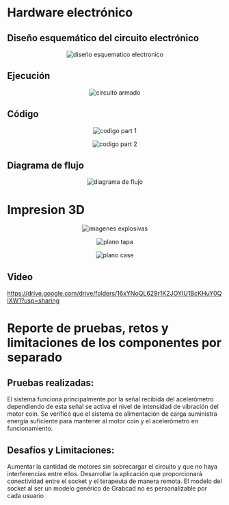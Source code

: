 # Hardware electrónico

## Diseño esquemático del circuito electrónico

<p align="center">
  <img src="https://github.com/Arbandu/Fundbio/blob/8ca93134f6dc4b8281dab3b73a6b32579919a6c0/Imagenes/foto%20de%20las%20conecciones.jpg" alt="diseño esquematico electronico">
</p>

## Ejecución 

<p align="center">
  <img src="https://github.com/Arbandu/Fundbio/blob/7e9a567b663429aa8a4907f603a7d2658bd0bf23/Imagenes/foto%20con%20componentes.jpg" alt="circuito armado">
</p>

## Código

<p align="center">
  <img src="https://github.com/Arbandu/Fundbio/blob/08e82efdc09d26ba7f2edb37c0b50776e3ee240c/Imagenes/codigo%20_page-0001.jpg" alt="codigo part 1">
</p>

<p align="center">
  <img src="https://github.com/Arbandu/Fundbio/blob/f9ab94470195a62d9bb4566b2f86622a8233d672/Imagenes/codigo%20_page-0002.jpg" alt="codigo part 2">
</p>

## Diagrama de flujo 

<p align="center">
  <img src="https://github.com/Arbandu/Fundbio/blob/67e2099debb4c922a4e9b5f7baddaa47b60a621c/Imagenes/diagrama%20de%20flujo.jpg" alt="diagrama de flujo">
</p>

# Impresion 3D

<p align="center">
  <img src="https://github.com/Arbandu/Fundbio/blob/e4e3687788efc9d5e611f69ef3cfddea3993559a/Imagenes/D-EXPL%20(1)_page-0001.jpg" alt="imagenes explosivas">
</p>

<p align="center">
  <img src="https://github.com/Arbandu/Fundbio/blob/a549ac910f9850286725b28c38e71409d47611d2/Imagenes/PLANO%20DE%20LA%20TAPA_page-0001.jpg" alt="plano tapa">
</p>

<p align="center">
  <img src="https://github.com/Arbandu/Fundbio/blob/83db9af57fde009ed140f14d3dbb75bd2b40a5e0/Imagenes/D-CASE_page-0001.jpg" alt="plano case">
</p>

## Video 

https://drive.google.com/drive/folders/16xYNoQL629r1K2JOYIU1BcKHuY0QlXW1?usp=sharing

# Reporte de pruebas, retos y limitaciones de los componentes por separado

## Pruebas realizadas:
El sistema funciona principalmente por la señal recibida del acelerómetro dependiendo de esta señal se activa el nivel de intensidad de vibración del motor coin. Se verificó que el sistema de alimentación de carga suministra energía suficiente para mantener al motor coin y el acelerómetro en funcionamiento.

## Desafíos y Limitaciones:
Aumentar la cantidad de motores sin sobrecargar el circuito y que no haya interferencias entre ellos. 
Desarrollar la aplicación que proporcionará conectividad entre el socket y el terapeuta de manera remota.
El modelo del socket al ser un modelo genérico de Grabcad no es personalizable por cada usuario

